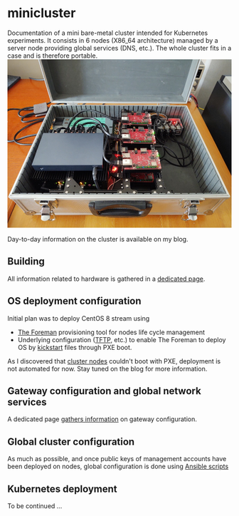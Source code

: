 # minicluster

Documentation of a mini bare-metal cluster intended for Kubernetes experiments. It consists in 6 nodes (X86_64 architecture) managed by a server node providing global services (DNS, etc.). The whole cluster fits in a case and is therefore portable.
![Cluster V1](./images/clusterv1.resized.jpg "Cluster V1")

Day-to-day information on the cluster is available on my blog.

## Building

All information related to hardware is gathered in a [dedicated page](./hardware/README.md).

## OS deployment configuration

Initial plan was to deploy CentOS 8 stream using
* [The Foreman](https://theforeman.org) provisioning tool for nodes life cycle management
* Underlying configuration ([TFTP](https://docs.centos.org/en-US/8-docs/advanced-install/assembly_preparing-for-a-network-install/#configuring-a-tftp-server-for-bios-based-clients_preparing-for-a-network-install), etc.) to enable The Foreman to deploy OS by [kickstart](https://docs.centos.org/en-US/8-docs/advanced-install/assembly_creating-installation-sources-for-kickstart-installations/
) files through PXE boot.

As I discovered that [cluster nodes](./hardware/README.md) couldn't boot with PXE, deployment is not automated for now. Stay tuned on the blog for more information.

## Gateway configuration and global network services

A dedicated page [gathers information](./gateway_configuration.md) on gateway configuration.

## Global cluster configuration

As much as possible, and once public keys of management accounts have been deployed on nodes, global configuration is done using [Ansible scripts](./ansible/README.md)

## Kubernetes deployment

To be continued ...


